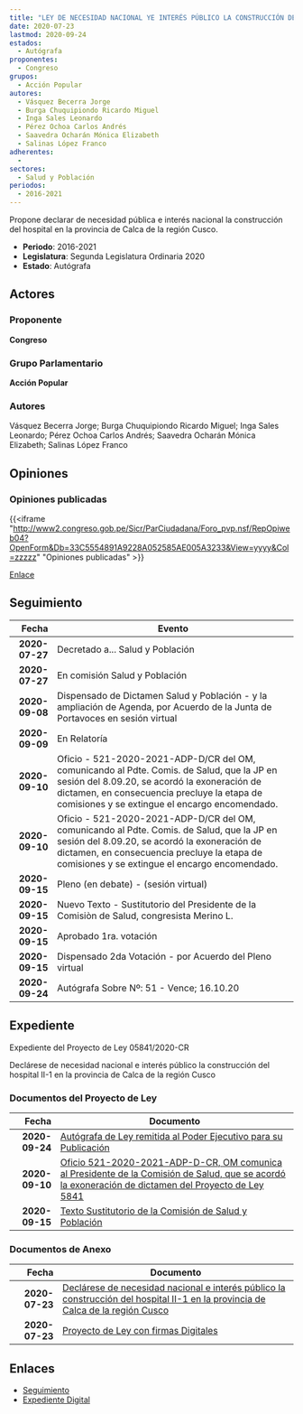 ```yaml
---
title: "LEY DE NECESIDAD NACIONAL YE INTERÉS PÚBLICO LA CONSTRUCCIÓN DEL HOSPITAL II-1 EN LA PROVINCIA DE CALCA DE LA REGIÓN CUSCO"
date: 2020-07-23
lastmod: 2020-09-24
estados: 
  - Autógrafa
proponentes: 
  - Congreso
grupos: 
  - Acción Popular
autores: 
  - Vásquez Becerra Jorge
  - Burga Chuquipiondo Ricardo Miguel
  - Inga Sales Leonardo
  - Pérez Ochoa Carlos Andrés
  - Saavedra Ocharán Mónica Elizabeth
  - Salinas López Franco
adherentes: 
  - 
sectores: 
  - Salud y Población
periodos: 
  - 2016-2021
---
```


Propone declarar de necesidad pública e interés nacional la construcción del hospital en la provincia de Calca de la región Cusco.

- **Periodo**: 2016-2021
- **Legislatura**: Segunda Legislatura Ordinaria 2020
- **Estado**: Autógrafa

## Actores

### Proponente

**Congreso**

### Grupo Parlamentario

**Acción Popular**

### Autores

Vásquez Becerra Jorge; Burga Chuquipiondo Ricardo Miguel; Inga Sales Leonardo; Pérez Ochoa Carlos Andrés; Saavedra Ocharán Mónica Elizabeth; Salinas López Franco


## Opiniones

### Opiniones publicadas

{{<iframe "http://www2.congreso.gob.pe/Sicr/ParCiudadana/Foro_pvp.nsf/RepOpiweb04?OpenForm&Db=33C5554891A9228A052585AE005A3233&View=yyyy&Col=zzzzz" "Opiniones publicadas" >}}

[Enlace](http://www2.congreso.gob.pe/Sicr/ParCiudadana/Foro_pvp.nsf/RepOpiweb04?OpenForm&Db=33C5554891A9228A052585AE005A3233&View=yyyy&Col=zzzzz)

## Seguimiento

| Fecha | Evento |
|------:|--------|
| **2020-07-27** | Decretado a... Salud y Población|
| **2020-07-27** | En comisión Salud y Población|
| **2020-09-08** | Dispensado de Dictamen Salud y Población - y la ampliación de Agenda, por Acuerdo de la Junta de Portavoces en sesión virtual|
| **2020-09-09** | En Relatoría|
| **2020-09-10** | Oficio - 521-2020-2021-ADP-D/CR del OM, comunicando al Pdte. Comis. de Salud, que la JP en sesión del 8.09.20, se acordó la exoneración de dictamen, en consecuencia precluye la etapa de comisiones y se extingue el encargo encomendado.|
| **2020-09-10** | Oficio - 521-2020-2021-ADP-D/CR del OM, comunicando al Pdte. Comis. de Salud, que la JP en sesión del 8.09.20, se acordó la exoneración de dictamen, en consecuencia precluye la etapa de comisiones y se extingue el encargo encomendado.|
| **2020-09-15** | Pleno (en debate) - (sesión virtual)|
| **2020-09-15** | Nuevo Texto - Sustitutorio del Presidente de la Comisiòn de Salud, congresista Merino L.|
| **2020-09-15** | Aprobado 1ra. votación|
| **2020-09-15** | Dispensado 2da Votación - por Acuerdo del Pleno virtual|
| **2020-09-24** | Autógrafa Sobre Nº: 51 - Vence; 16.10.20|


## Expediente

Expediente del Proyecto de Ley 05841/2020-CR

Declárese de necesidad nacional e interés público la construcción del hospital II-1 en la provincia de Calca de la región Cusco


### Documentos del Proyecto de Ley

| Fecha | Documento |
|------:|--------|
| **2020-09-24** | [Autógrafa de Ley remitida al Poder Ejecutivo para su Publicación](http://www.leyes.congreso.gob.pe/Documentos/2016_2021/Autografas/Ley_y_de_Resolucion_Legislativa/AU05841-20200924.pdf) |
| **2020-09-10** | [Oficio 521-2020-2021-ADP-D-CR, OM comunica al Presidente de la Comisión de Salud, que se acordó la exoneración de dictamen del Proyecto de Ley 5841](http://www.leyes.congreso.gob.pe/Documentos/2016_2021/Oficios/Oficialia_Mayor/OFICIO-521-2020-2021-ADP-D-CR.pdf) |
| **2020-09-15** | [Texto Sustitutorio de la Comisión de Salud y Población](http://www.leyes.congreso.gob.pe/Documentos/2016_2021/Texto_Sustitutorio/Proyectos_de_Ley/TS05739-20200915.pdf) |

### Documentos de Anexo

| Fecha | Documento |
|------:|--------|
| **2020-07-23** | [Declárese de necesidad nacional e interés público la construcción del hospital II-1 en la provincia de Calca de la región Cusco](http://www.leyes.congreso.gob.pe/Documentos/2016_2021/Proyectos_de_Ley_y_de_Resoluciones_Legislativas/PL05841-20200723.pdf) |
| **2020-07-23** | [Proyecto de Ley con firmas Digitales](http://www.leyes.congreso.gob.pe/Documentos/2016_2021/Proyectos_de_Ley_y_de_Resoluciones_Legislativas/Proyectos_Firmas_digitales/PL05841.pdf) |

## Enlaces 

- [Seguimiento](http://www2.congreso.gob.pehttp://www2.congreso.gob.pe/Sicr/TraDocEstProc/CLProLey2016.nsf/f7fff46988ca05b1052578e100829cc7/a1f956669df1493a052585ae0068b316?OpenDocument)
- [Expediente Digital](http://www2.congreso.gob.pehttp://www2.congreso.gob.pe/Sicr/TraDocEstProc/CLProLey2016.nsf/f7fff46988ca05b1052578e100829cc7/a1f956669df1493a052585ae0068b316?OpenDocument&Click=05257FB7005EB655.eb71d0cf91d8294e05256cdf006b5706/$Body/0.1C6C)
